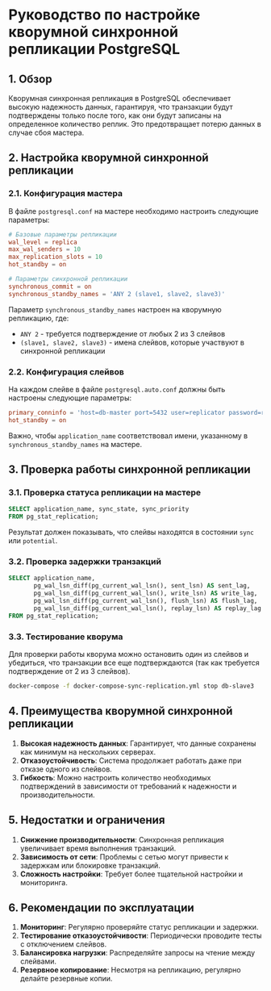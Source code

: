 # Руководство по настройке кворумной синхронной репликации PostgreSQL

## 1. Обзор

Кворумная синхронная репликация в PostgreSQL обеспечивает высокую надежность данных, гарантируя, что транзакции будут подтверждены только после того, как они будут записаны на определенное количество реплик. Это предотвращает потерю данных в случае сбоя мастера.

## 2. Настройка кворумной синхронной репликации

### 2.1. Конфигурация мастера

В файле `postgresql.conf` на мастере необходимо настроить следующие параметры:

```conf
# Базовые параметры репликации
wal_level = replica
max_wal_senders = 10
max_replication_slots = 10
hot_standby = on

# Параметры синхронной репликации
synchronous_commit = on
synchronous_standby_names = 'ANY 2 (slave1, slave2, slave3)'
```

Параметр `synchronous_standby_names` настроен на кворумную репликацию, где:
- `ANY 2` - требуется подтверждение от любых 2 из 3 слейвов
- `(slave1, slave2, slave3)` - имена слейвов, которые участвуют в синхронной репликации

### 2.2. Конфигурация слейвов

На каждом слейве в файле `postgresql.auto.conf` должны быть настроены следующие параметры:

```conf
primary_conninfo = 'host=db-master port=5432 user=replicator password=replpass application_name=slave1'
hot_standby = on
```

Важно, чтобы `application_name` соответствовал имени, указанному в `synchronous_standby_names` на мастере.

## 3. Проверка работы синхронной репликации

### 3.1. Проверка статуса репликации на мастере

```sql
SELECT application_name, sync_state, sync_priority 
FROM pg_stat_replication;
```

Результат должен показывать, что слейвы находятся в состоянии `sync` или `potential`.

### 3.2. Проверка задержки транзакций

```sql
SELECT application_name, 
       pg_wal_lsn_diff(pg_current_wal_lsn(), sent_lsn) AS sent_lag,
       pg_wal_lsn_diff(pg_current_wal_lsn(), write_lsn) AS write_lag,
       pg_wal_lsn_diff(pg_current_wal_lsn(), flush_lsn) AS flush_lag,
       pg_wal_lsn_diff(pg_current_wal_lsn(), replay_lsn) AS replay_lag
FROM pg_stat_replication;
```

### 3.3. Тестирование кворума

Для проверки работы кворума можно остановить один из слейвов и убедиться, что транзакции все еще подтверждаются (так как требуется подтверждение от 2 из 3 слейвов).

```bash
docker-compose -f docker-compose-sync-replication.yml stop db-slave3
```

## 4. Преимущества кворумной синхронной репликации

1. **Высокая надежность данных**: Гарантирует, что данные сохранены как минимум на нескольких серверах.
2. **Отказоустойчивость**: Система продолжает работать даже при отказе одного из слейвов.
3. **Гибкость**: Можно настроить количество необходимых подтверждений в зависимости от требований к надежности и производительности.

## 5. Недостатки и ограничения

1. **Снижение производительности**: Синхронная репликация увеличивает время выполнения транзакций.
2. **Зависимость от сети**: Проблемы с сетью могут привести к задержкам или блокировке транзакций.
3. **Сложность настройки**: Требует более тщательной настройки и мониторинга.

## 6. Рекомендации по эксплуатации

1. **Мониторинг**: Регулярно проверяйте статус репликации и задержки.
2. **Тестирование отказоустойчивости**: Периодически проводите тесты с отключением слейвов.
3. **Балансировка нагрузки**: Распределяйте запросы на чтение между слейвами.
4. **Резервное копирование**: Несмотря на репликацию, регулярно делайте резервные копии.
